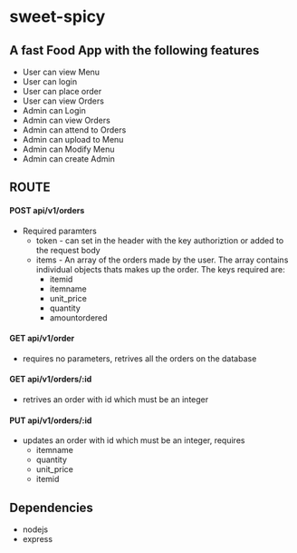 # sweet-spicy
## A fast Food App with the following features
* User can view Menu
* User can login
* User can place order
* User can view Orders
* Admin can Login
* Admin can view Orders
* Admin can attend to Orders
* Admin can upload to Menu
* Admin can Modify Menu
* Admin can create Admin

## ROUTE
#### POST api/v1/orders
* Required paramters
  * token - can set in the header with the key authoriztion or added to the request body
  * items - An array of the orders made by the user. The array contains individual objects thats makes up the order. The keys required are: 
    * itemid
    * itemname
    * unit_price
    * quantity
    * amountordered
#### GET api/v1/order
* requires no parameters, retrives all the orders on the database

#### GET api/v1/orders/:id
* retrives an order with id which must be an integer

#### PUT api/v1/orders/:id
* updates an order with id which must be an integer, requires
    * itemname
    * quantity
    * unit_price
    * itemid

## Dependencies
* nodejs
* express
